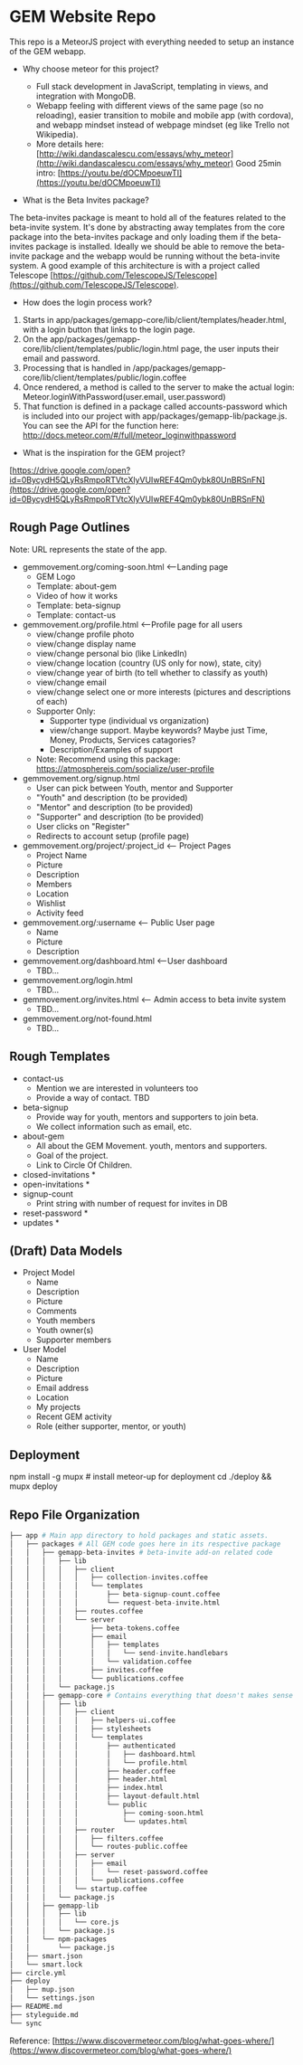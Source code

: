 # GEM Website Repo

This repo is a MeteorJS project with everything needed to setup an instance of the GEM webapp.

* Why choose meteor for this project?
	* Full stack development in JavaScript, templating in views, and integration with MongoDB.
	* Webapp feeling with different views of the same page (so no reloading), easier transition to mobile and mobile app (with cordova), and webapp mindset instead of webpage mindset (eg like Trello not Wikipedia).
	* More details here: [http://wiki.dandascalescu.com/essays/why_meteor](http://wiki.dandascalescu.com/essays/why_meteor)
Good 25min intro: [https://youtu.be/dOCMpoeuwTI](https://youtu.be/dOCMpoeuwTI)

* What is the Beta Invites package?

The beta-invites package is meant to hold all of the features related to the beta-invite system.
It's done by abstracting away templates from the core package into the beta-invites package and
only loading them if the beta-invites package is installed. Ideally we should be able to remove 
the beta-invite package and the webapp would be running without the beta-invite system. A good
example of this architecture is with a project called Telescope
[https://github.com/TelescopeJS/Telescope](https://github.com/TelescopeJS/Telescope).

* How does the login process work?

1. Starts in app/packages/gemapp-core/lib/client/templates/header.html, with a login button that links to the login page. 
2. On the app/packages/gemapp-core/lib/client/templates/public/login.html page, the user inputs their email and password.
3. Processing that is handled in /app/packages/gemapp-core/lib/client/templates/public/login.coffee
4. Once rendered, a method is called to the server to make the actual login: Meteor.loginWithPassword(user.email, user.password)
5. That function is defined in a package called accounts-password which is included into our project with app/packages/gemapp-lib/package.js.
You can see the API for the function here: http://docs.meteor.com/#/full/meteor_loginwithpassword

* What is the inspiration for the GEM project?

[https://drive.google.com/open?id=0BycydH5QLyRsRmpoRTVtcXlyVUIwREF4Qm0ybk80UnBRSnFN](https://drive.google.com/open?id=0BycydH5QLyRsRmpoRTVtcXlyVUIwREF4Qm0ybk80UnBRSnFN)


## Rough Page Outlines
Note: URL represents the state of the app.

* gemmovement.org/coming-soon.html <--Landing page
	* GEM Logo
	* Template: about-gem
	* Video of how it works
	* Template: beta-signup
	* Template: contact-us
* gemmovement.org/profile.html <--Profile page for all users
	* view/change profile photo
	* view/change display name
	* view/change personal bio (like LinkedIn)
	* view/change location (country (US only for now), state, city)
	* view/change year of birth (to tell whether to classify as youth)
	* view/change email
	* view/change select one or more interests (pictures and descriptions of each)
	* Supporter Only:
		* Supporter type (individual vs organization)
		* view/change support. Maybe keywords? Maybe just Time, Money, Products, Services catagories?
		* Description/Examples of support
	* Note: Recommend using this package: https://atmospherejs.com/socialize/user-profile
* gemmovement.org/signup.html
	* User can pick between Youth, mentor and Supporter
	* "Youth" and description (to be provided)
	* "Mentor" and description (to be provided)
	* "Supporter" and description (to be provided)
	* User clicks on "Register"
	* Redirects to account setup (profile page)
* gemmovement.org/project/:project_id <-- Project Pages
	* Project Name
	* Picture
	* Description
	* Members
	* Location
	* Wishlist
	* Activity feed
* gemmovement.org/:username <-- Public User page
	* Name
	* Picture
	* Description
* gemmovement.org/dashboard.html <--User dashboard
	* TBD...
* gemmovement.org/login.html
	* TBD...
* gemmovement.org/invites.html <-- Admin access to beta invite system
	* TBD...
* gemmovement.org/not-found.html
	* TBD...


## Rough Templates
* contact-us
	* Mention we are interested in volunteers too
	* Provide a way of contact. TBD
* beta-signup
	* Provide way for youth, mentors and supporters to join beta.
	* We collect information such as email, etc.
* about-gem
	* All about the GEM Movement.  youth, mentors and supporters.
	* Goal of the project.
	* Link to Circle Of Children.
* closed-invitations
	* 
* open-invitations
	* 
* signup-count
	* Print string with number of request for invites in DB
* reset-password
	* 
* updates
	*

## (Draft) Data Models
* Project Model
	* Name
	* Description
	* Picture
	* Comments
	* Youth members
	* Youth owner(s)
	* Supporter members
* User Model
	* Name
	* Description
	* Picture
	* Email address
	* Location
	* My projects
	* Recent GEM activity
	* Role (either supporter, mentor, or youth)

## Deployment
npm install -g mupx # install meteor-up for deployment
cd ./deploy && mupx deploy

 
## Repo File Organization

```python
├── app # Main app directory to hold packages and static assets.
│   ├── packages # All GEM code goes here in its respective package
│   │   ├── gemapp-beta-invites # beta-invite add-on related code
│   │   │   ├── lib
│   │   │   │   ├── client
│   │   │   │   │   ├── collection-invites.coffee
│   │   │   │   │   └── templates
│   │   │   │   │       ├── beta-signup-count.coffee
│   │   │   │   │       └── request-beta-invite.html
│   │   │   │   ├── routes.coffee
│   │   │   │   └── server
│   │   │   │       ├── beta-tokens.coffee
│   │   │   │       ├── email
│   │   │   │       │   ├── templates
│   │   │   │       │   │   └── send-invite.handlebars
│   │   │   │       │   └── validation.coffee
│   │   │   │       ├── invites.coffee
│   │   │   │       └── publications.coffee
│   │   │   └── package.js
│   │   ├── gemapp-core # Contains everything that doesn't makes sense to be put in a separate package
│   │   │   ├── lib
│   │   │   │   ├── client
│   │   │   │   │   ├── helpers-ui.coffee
│   │   │   │   │   ├── stylesheets
│   │   │   │   │   └── templates
│   │   │   │   │       ├── authenticated
│   │   │   │   │       │   ├── dashboard.html
│   │   │   │   │       │   └── profile.html
│   │   │   │   │       ├── header.coffee
│   │   │   │   │       ├── header.html
│   │   │   │   │       ├── index.html
│   │   │   │   │       ├── layout-default.html
│   │   │   │   │       └── public
│   │   │   │   │           ├── coming-soon.html
│   │   │   │   │           └── updates.html
│   │   │   │   ├── router
│   │   │   │   │   ├── filters.coffee
│   │   │   │   │   └── routes-public.coffee
│   │   │   │   ├── server
│   │   │   │   │   ├── email
│   │   │   │   │   │   └── reset-password.coffee
│   │   │   │   │   └── publications.coffee
│   │   │   │   └── startup.coffee
│   │   │   └── package.js
│   │   ├── gemapp-lib
│   │   │   ├── lib
│   │   │   │   └── core.js
│   │   │   └── package.js
│   │   └── npm-packages
│   │       └── package.js
│   ├── smart.json
│   └── smart.lock
├── circle.yml
├── deploy
│   ├── mup.json
│   └── settings.json
├── README.md
├── styleguide.md
└── sync
```
Reference: [https://www.discovermeteor.com/blog/what-goes-where/](https://www.discovermeteor.com/blog/what-goes-where/)
